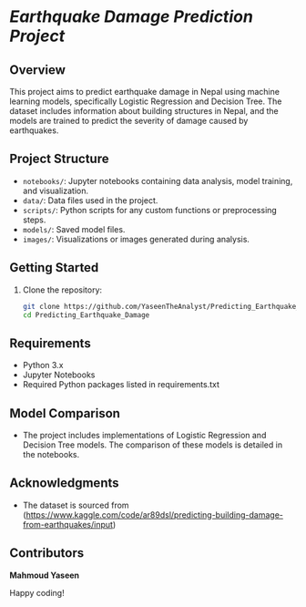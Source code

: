 # *Earthquake Damage Prediction Project*

## Overview
This project aims to predict earthquake damage in Nepal using machine learning models, specifically Logistic Regression and Decision Tree. The dataset includes information about building structures in Nepal, and the models are trained to predict the severity of damage caused by earthquakes.

## Project Structure
- `notebooks/`: Jupyter notebooks containing data analysis, model training, and visualization.
- `data/`: Data files used in the project.
- `scripts/`: Python scripts for any custom functions or preprocessing steps.
- `models/`: Saved model files.
- `images/`: Visualizations or images generated during analysis.

## Getting Started
1. Clone the repository:
   ```bash
   git clone https://github.com/YaseenTheAnalyst/Predicting_Earthquake_Damage
   cd Predicting_Earthquake_Damage

## Requirements
- Python 3.x
- Jupyter Notebooks
- Required Python packages listed in requirements.txt

## Model Comparison
- The project includes implementations of Logistic Regression and Decision Tree models. The comparison of these models is detailed in the notebooks.

## Acknowledgments
- The dataset is sourced from (https://www.kaggle.com/code/ar89dsl/predicting-building-damage-from-earthquakes/input)
## Contributors
**Mahmoud Yaseen** 

Happy coding!
